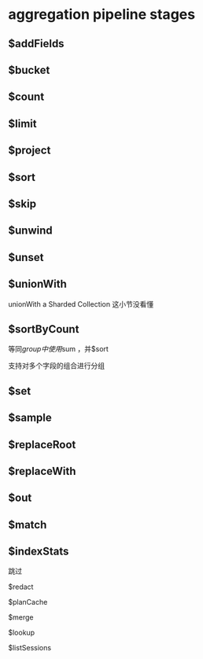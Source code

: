 # aggregation pipeline stages

## $addFields

## $bucket

## $count

## $limit

 ## $project

## $sort

## $skip

## $unwind

## $unset

## $unionWith

unionWith a Sharded Collection  这小节没看懂

## $sortByCount

等同$group中使用$sum ，并$sort

支持对多个字段的组合进行分组

## $set

## $sample

## $replaceRoot

## $replaceWith

## $out

## $match

## $indexStats



跳过

$redact

$planCache

$merge

$lookup

$listSessions
